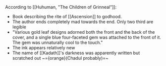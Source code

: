 According to [[Huhuman, "The Children of Grinneal"]]:
- Book describing the rite of [[Ascension]] to godhood.
- The author ends completely mad towards the end. Only two third are legible
- "Various gold leaf designs adorned both the front and the back of the cover, and a single blue four-faceted gem was attached to the front of it. The gem was unnaturally cool to the touch."
- The ink appears relatively new
- The name of [[Kadath]]'s darkness was apparently written but scratched out ~={orange}(Chadul probably)=~